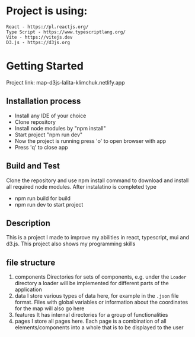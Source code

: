# Project is using:
    React - https://pl.reactjs.org/
    Type Script - https://www.typescriptlang.org/
    Vite - https://vitejs.dev
    D3.js - https://d3js.org

# Getting Started
Project link: 
map-d3js-lalita-klimchuk.netlify.app

## Installation process
- Install any IDE of your choice
- Clone repository 
- Install node modules by "npm install"
- Start project "npm run dev"
- Now the project is running press 'o' to open browser with app
- Press 'q' to close app

## Build and Test
Clone the repository and use npm install command to download and install all required node modules.
After instalatino is completed type 
- npm run build for build
- npm run dev to start project

## Description
This is a project I made to improve my abilities in react, typescript, mui and d3.js. This project also shows my programming skills

## file structure
1. components
    Directories for sets of components, e.g. under the `Loader` directory a loader will be implemented for different parts of the application
2. data
    I store various types of data here, for example in the `.json` file format. Files with global variables or information about the coordinates for the map will also go here
3. features
    It has internal directories for a group of functionalities
4. pages
    I store all pages here. Each page is a combination of all elements/components into a whole that is to be displayed to the user